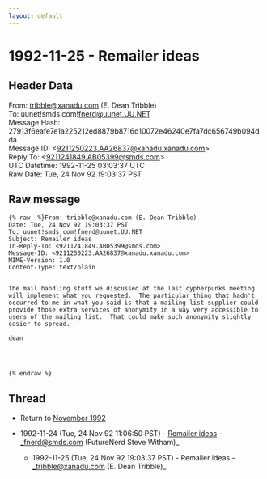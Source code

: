 ```yaml
---
layout: default
---
```


# 1992-11-25 - Remailer ideas

## Header Data

From: tribble@xanadu.com (E. Dean Tribble)<br>
To: uunet!smds.com!fnerd@uunet.UU.NET<br>
Message Hash: 27913f6eafe7e1a225212ed8879b8716d10072e46240e7fa7dc656749b094dda<br>
Message ID: \<9211250223.AA26837@xanadu.xanadu.com\><br>
Reply To: \<9211241849.AB05399@smds.com\><br>
UTC Datetime: 1992-11-25 03:03:37 UTC<br>
Raw Date: Tue, 24 Nov 92 19:03:37 PST<br>

## Raw message

```
{% raw  %}From: tribble@xanadu.com (E. Dean Tribble)
Date: Tue, 24 Nov 92 19:03:37 PST
To: uunet!smds.com!fnerd@uunet.UU.NET
Subject: Remailer ideas
In-Reply-To: <9211241849.AB05399@smds.com>
Message-ID: <9211250223.AA26837@xanadu.xanadu.com>
MIME-Version: 1.0
Content-Type: text/plain


The mail handling stuff we discussed at the last cypherpunks meeting
will implement what you requested.  The particular thing that hadn't
occurred to me in what you said is that a mailing list supplier could
provide those extra services of anonymity in a way very accessible to
users of the mailing list.  That could make such anonymity slightly
easier to spread.

dean




{% endraw %}
```

## Thread

+ Return to [November 1992](/archive/1992/11)

+ 1992-11-24 (Tue, 24 Nov 92 11:06:50 PST) - [Remailer ideas](/archive/1992/11/bc4d8c42986128ab280d922cfd9b97ee0fc079fd0ffa2e7b2ff0c3a00eca2f14) - _fnerd@smds.com (FutureNerd Steve Witham)_
  + 1992-11-25 (Tue, 24 Nov 92 19:03:37 PST) - Remailer ideas - _tribble@xanadu.com (E. Dean Tribble)_

